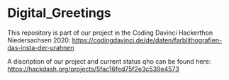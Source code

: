 # Digital_Greetings
This repository is part of our project in the Coding Davinci Hackerthon Niedersachsen 2020:
https://codingdavinci.de/de/daten/farblithografien-das-insta-der-urahnen

A discription of our project and current status qho can be found here:
https://hackdash.org/projects/5fac16fed75f2e3c539e4573
